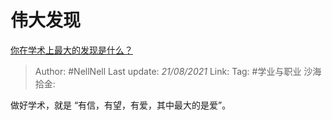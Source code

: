 # 伟大发现

[你在学术上最大的发现是什么？](https://www.zhihu.com/question/408090838/answer/1446473631)

> Author: #NellNell
> Last update: *21/08/2021*
> Link:
> Tag: #学业与职业 
> 沙海拾金:

做好学术，就是 “有信，有望，有爱，其中最大的是爱”。

